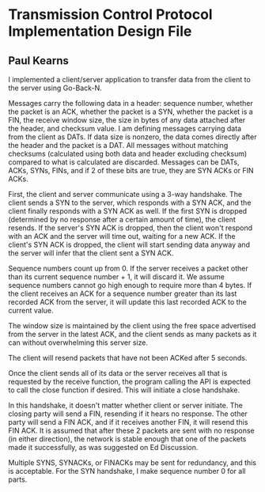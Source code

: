 # Transmission Control Protocol Implementation Design File
## Paul Kearns

I implemented a client/server application to transfer data from the client to the server using Go-Back-N.

Messages carry the following data in a header: sequence number, whether the packet is an ACK, whether the packet is a SYN, whether the packet is a FIN, the receive window size, the size in bytes of any data attached after the header, and checksum value. I am defining messages carrying data from the client as DATs. If data size is nonzero, the data comes directly after the header and the packet is a DAT. All messages without matching checksums (calculated using both data and header excluding checksum) compared to what is calculated are discarded. Messages can be DATs, ACKs, SYNs, FINs, and if 2 of these bits are true, they are SYN ACKs or FIN ACKs.

First, the client and server communicate using a 3-way handshake. The client sends a SYN to the server, which responds with a SYN ACK, and the client finally responds with a SYN ACK as well. If the first SYN is dropped (determined by no response after a certain amount of time), the client resends. If the server's SYN ACK is dropped, then the client won't respond with an ACK and the server will time out, waiting for a new ACK. If the client's SYN ACK is dropped, the client will start sending data anyway and the server will infer that the client sent a SYN ACK.

Sequence numbers count up from 0. If the server receives a packet other than its current sequence number + 1, it will discard it. We assume sequence numbers cannot go high enough to require more than 4 bytes. If the client receives an ACK for a sequence number greater than its last recorded ACK from the server, it will update this last recorded ACK to the current value.

The window size is maintained by the client using the free space advertised from the server in the latest ACK, and the client sends as many packets as it can without overwhelming this server size.

The client will resend packets that have not been ACKed after 5 seconds.

Once the client sends all of its data or the server receives all that is requested by the receive function, the program calling the API is expected to call the close function if desired. This will initiate a close handshake.

In this handshake, it doesn't matter whether client or server initiate. The closing party will send a FIN, resending if it hears no response. The other party will send a FIN ACK, and if it receives another FIN, it will resend this FIN ACK. It is assumed that after these 2 packets are sent with no response (in either direction), the network is stable enough that one of the packets made it successfully, as was suggested on Ed Discussion.

Multiple SYNS, SYNACKs, or FINACKs may be sent for redundancy, and this is acceptable. For the SYN handshake, I make sequence number 0 for all parts.